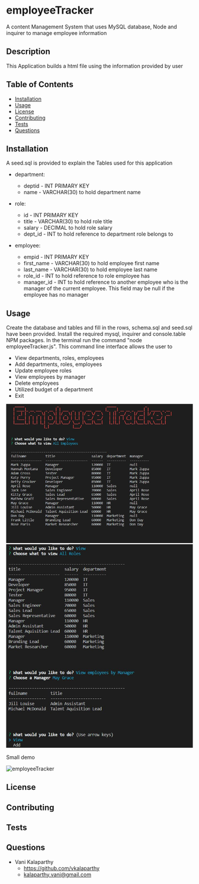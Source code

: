 # employeeTracker
A content Management System that uses MySQL database, Node and inquirer to manage employee information

## Description
This Application builds a html file using the information provided by user
## Table of Contents
* [Installation](#installation)
* [Usage](#usage)
* [License](#license)
* [Contributing](#contributing)
* [Tests](#tests)
* [Questions](#questions)
## Installation
A seed.sql is provided to explain the Tables used for this application
* department:
    * deptid - INT PRIMARY KEY
    * name - VARCHAR(30) to hold department name

* role:
   * id - INT PRIMARY KEY
   * title -  VARCHAR(30) to hold role title
   * salary -  DECIMAL to hold role salary
   * dept_id -  INT to hold reference to department role belongs to

* employee:
   * empid - INT PRIMARY KEY
   * first_name - VARCHAR(30) to hold employee first name
   * last_name - VARCHAR(30) to hold employee last name
   * role_id - INT to hold reference to role employee has
   * manager_id - INT to hold reference to another employee who is the manager of the current employee. This field may be null if the employee has no manager
## Usage
Create the database and tables and fill in the rows, schema.sql and seed.sql have been provided. Install the required mysql, inquirer and console.table NPM packages. In the terminal run the command "node employeeTracker.js". This command line interface allows the user to

* View departments, roles, employees
* Add departments, roles, employees
* Update employee roles
* View employees by manager
* Delete employees
* Utilized budget of a department
* Exit

![screenshot1](./asset/EmpTracker.JPG)
![screenshot2](./asset/CaptureEmp2.JPG)

Small demo

![employeeTracker](./asset/MySQl_EmployeeTracker.gif)


## License

## Contributing
## Tests

## Questions
* Vani Kalaparthy
  * https://github.com/vkalaparthy
  * kalaparthy.vani@gmail.com
